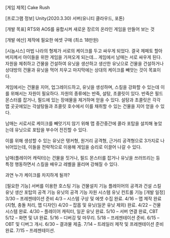 
[게임 제목]
Cake Rush

[프로그램 정보]
Unity(2020.3.30) 서버(유니티 클라우드, 포톤)

[개발 목표]
RTS와 AOS를 융합시켜 새로운 장르의 온라인 게임을 만들어 보는 것

[개발 에산]
제작에 필요한 에셋 구매 (최소 18만원)

[시놉시스]
마법 나라의 형제가 서로의 케이크를 두고 싸우게 되었다. 결국 제페토 할아버지께서 아이들을 위한 게임을 가져오게 되는데... 게임에서 남매는 서로 싸우게 된다. 자원을 체취하고 건물을 건설하여 유닛을 생산하고 생산한 유닛으로 건물을 건설하거나 상대방의 건물과 유닛을 먹어 치우고 마지막에는 상대의 케이크를 빼앗는 것이 목표이다.

게임에서는 건물을 지어, 업그레이드하고, 유닛을 생성하며, 스킬을 강화할 수 있는데 이를 위해서는 자원이 필요하다. 자원의 종류에는 반죽, 설탕, 초콜릿이 있다. 반죽은 필드 몬스터를 잡거나, 필드에 있는 장애물을 제거하며 얻을 수 있다. 설탕과 초콜릿은 각각 맵 곳곳에있는 각설탕들과 초콜릿 호수에서 이를 채취할 수 있는 건물을 지어 얻을 수 있다.

남매는 서로서로 케이크를 빼앗기지 않기 위해 맵 중간중간에 콜라 포탑을 설치해 놓았는데 유닛으로 포탑을 부수어 전진할 수 있다.

이를 위해 생성할 수 있는 유닛은 탱커형, 원거리 공격형, 근거리 공격형으로 3가지로 나뉘어있는데, 이들을 전략적으로 이용해 게임을 승리로 이끌어 나갈 수 있다.

남매(플레이어 캐릭터)는 건물을 짓거나, 필드 몬스터를 잡거나 유닛을 쓰러뜨리는 등 특정 행동하면서 스킬을 배우고 레벨을 올리며 강해질 수 있다.

과연 누가 케이크를 차지하게 될까?

[필요한 기능]
서버를 이용한 호스팅 기능
건물설치 기능
플레이어의 공격과 건설
스킬
유닛 생산 포탑의 공격 기능
유닛의 공격 기능
자원 시스템
유닛 컨트롤 기능
[개발 일정]
3/30 – 프레젠테이션 준비
4/3 – 시스템 구상 및 에셋 수집 완료.
4/16 – 맵 제작 완료(지형, 충돌 처리, 맵 디자인)
4/20 – 잡몹 및 유닛(일꾼 유닛 제외) 완료.
4/22 – 건물 시스템 완료.
4/30 – 플레이어 캐릭터, 일꾼 유닛 완료.
5/10 – 서버 연결 완료, CBT
5/12 – 화면 및 UI 완료.
5/16 – 디버깅 및 마무리.
5/18 – 프레젠테이션 준비.
6/15 – OBT 및 디버그 개시.
6/30 – 결과물 제출.
7/14 – 트레일러 제작 및 프레젠테이션 준비 완료.
7/15 – 프레젠테이션.
